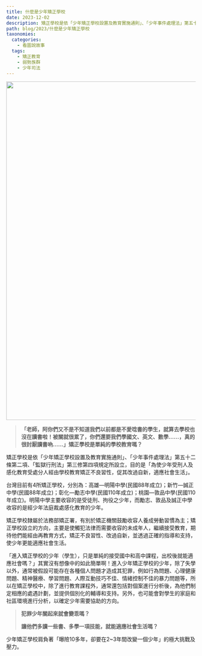 ```yaml
---
title: 什麼是少年矯正學校
date: 2023-12-02
description: 矯正學校是依「少年矯正學校設置及教育實施通則」、「少年事件處理法」第五十二條第二項、「監獄行刑法」第三修第四項規定所設立，目的是「為使少年受刑人及感化教育受處分人經由學校教育矯正不良習性，促其改過自新，適應社會生活」。
path: blog/2023/什麼是少年矯正學校
taxonomies:
  categories: 
    - 看圖說故事
  tags: 
    - 矯正教育
    - 弱勢族群
    - 少年司法
---
```


<img src="https://gs-foto.s3.ap-southeast-2.amazonaws.com/upload/%E4%BB%80%E9%BA%BC%E6%98%AF%E5%B0%91%E5%B9%B4%E7%9F%AF%E6%AD%A3%E5%AD%B8%E6%A0%A1.jpg" width="900">

>**「老師，阿你們又不是不知道我們以前都是不愛唸書的學生，就算去學校也沒在讀書啦！被關就很累了，你們還要我們學國文、英文、數學……，真的很討厭讀書吶……」矯正學校是單純的學校教育嗎？**
<!-- more -->
矯正學校是依「少年矯正學校設置及教育實施通則」、「少年事件處理法」第五十二條第二項、「監獄行刑法」第三修第四項規定所設立，目的是「為使少年受刑人及感化教育受處分人經由學校教育矯正不良習性，促其改過自新，適應社會生活」。

台灣目前有4所矯正學校，分別為：高雄—明陽中學(民國88年成立)；新竹—誠正中學(民國88年成立)；彰化—勵志中學(民國110年成立)；桃園—敦品中學(民國110年成立)。明陽中學主要收容的是受徒刑、拘役之少年，而勵志、敦品及誠正中學收容的是經少年法庭裁處感化教育的少年。

矯正學校隸屬於法務部矯正署，有別於矯正機關鼓勵收容人養成勞動習慣為主；矯正學校設立的方向，主要是使觸犯法律而需要收容的未成年人，繼續接受教育，期待他們能經由再教育方式，矯正不良習性、改過自新，並透過正確的指導和支持，使少年更能適應社會生活。

「進入矯正學校的少年（學生），只是單純的接受國中和高中課程，出校後就能適應社會嗎？」其實沒有想像中的如此簡單啊！進入少年矯正學校的少年，除了失學以外，通常被假設可能存在各種個人問題才造成其犯罪，例如行為問題、心理健康問題、精神醫療、學習問題、人際互動技巧不佳、情緒控制不佳的暴力問題等，所以在矯正學校中，除了進行教育課程外，通常還包括對個案進行分析後，為他們制定相應的處遇計劃，並提供個別化的輔導和支持。另外，也可能會對學生的家庭和社區環境進行分析，以確定少年需要協助的方向。

>**犯罪少年關起來就會變乖嗎？**
>
>**讓他們多讀一些書、多學一項技能，就能適應社會生活嗎？**


少年矯正學校肩負著「曝險10多年，卻要在2~3年間改變一個少年」的極大挑戰及壓力。